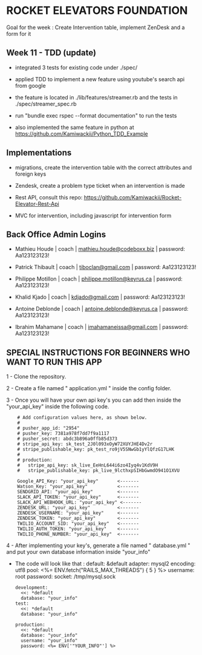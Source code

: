 # ROCKET ELEVATORS FOUNDATION

  Goal for the week : Create Intervention table, implement ZenDesk and a form for it
  
## Week 11 - TDD (update)
  
  - integrated 3 tests for existing code under ./spec/

  - applied TDD to implement a new feature using youtube's search api from google
  
  - the feature is located in ./lib/features/streamer.rb and the tests in ./spec/streamer_spec.rb
  
  - run "bundle exec rspec --format documentation" to run the tests
  
  - also implemented the same feature in python at https://github.com/Kamiwackii/Python_TDD_Example

## Implementations 
  - migrations, create the intervention table with the correct attributes and foreign keys

  - Zendesk, create a problem type ticket when an intervention is made

  - Rest API, consult this repo: https://github.com/Kamiwackii/Rocket-Elevator-Rest-Api

  - MVC for intervention, including javascript for intervention form 
  
## Back Office Admin Logins 
  
  - Mathieu Houde | coach | mathieu.houde@codeboxx.biz | password: Aa123123123!  
  
  - Patrick Thibault | coach | tiboclan@gmail.com | password: Aa123123123!  
  
  - Philippe Motillon | coach | philippe.motillon@keyrus.ca | password: Aa123123123!  
  
  - Khalid Kjado | coach | kdjado@gmail.com | password: Aa123123123!  
  
  - Antoine Deblonde | coach | antoine.deblonde@keyrus.ca | password: Aa123123123!  
  
  - Ibrahim Mahamane | coach | imahamaneissa@gmail.com | password: Aa123123123!  



  ## SPECIAL INSTRUCTIONS FOR BEGINNERS WHO WANT TO RUN THIS APP

  1 - Clone the repository.

  2 - Create a file named " application.yml " inside the config folder.

  3 - Once you will have your own api key's you can add then inside the "your_api_key" inside the following code.


        # Add configuration values here, as shown below.
        #
        # pusher_app_id: "2954"
        # pusher_key: 7381a978f7dd7f9a1117
        # pusher_secret: abdc3b896a0ffb85d373
        # stripe_api_key: sk_test_2J0l093xOyW72XUYJHE4Dv2r
        # stripe_publishable_key: pk_test_ro9jV5SNwGb1yYlQfzG17LHK
        #
        # production:
        #   stripe_api_key: sk_live_EeHnL644i6zo4Iyq4v1KdV9H
        #   stripe_publishable_key: pk_live_9lcthxpSIHbGwmdO941O1XVU

        Google_API_Key: "your_api_key"       <-------
        Watson_Key: "your_api_key"           <-------
        SENDGRID_API: "your_api_key"         <-------
        SLACK_API_TOKEN: "your_api_key"      <-------
        SLACK_API_WEBHOOK_URL: "your_api_key" <-------
        ZENDESK_URL: "your_api_key"          <-------
        ZENDESK_USERNAME: "your_api_key"     <-------
        ZENDESK_TOKEN: "your_api_key"        <-------
        TWILIO_ACCOUNT_SID: "your_api_key"   <-------
        TWILIO_AUTH_TOKEN: "your_api_key"    <-------
        TWILIO_PHONE_NUMBER: "your_api_key"  <-------


  4 - After implementing your key's, generate a file named " database.yml " and put your own database information inside "your_info"

  - The code will look like that : 
        default: &default
          adapter: mysql2
          encoding: utf8
          pool: <%= ENV.fetch("RAILS_MAX_THREADS") { 5 } %>
          username: root
          password:
          socket: /tmp/mysql.sock

        development:
          <<: *default
          database: "your_info"
        test:
          <<: *default
          database: "your_info"

        production:
          <<: *default
          database: "your_info"
          username: "your_info"
          password: <%= ENV['"YOUR_INFO"'] %>

  
